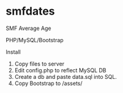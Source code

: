 smfdates
========

SMF Average Age


PHP/MySQL/Bootstrap

Install

1. Copy files to server
2. Edit config.php to reflect MySQL DB
3. Create a db and paste data.sql into SQL.
4. Copy Bootstrap to /assets/
